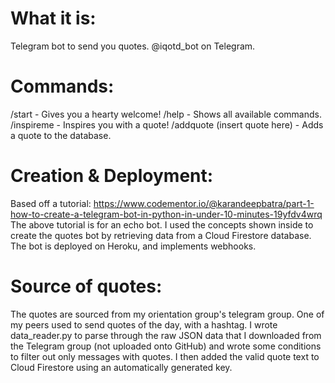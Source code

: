 # What it is:
Telegram bot to send you quotes. @iqotd_bot on Telegram.
# Commands: 
/start - Gives you a hearty welcome!
/help - Shows all available commands.
/inspireme - Inspires you with a quote!
/addquote (insert quote here) - Adds a quote to the database.


# Creation & Deployment: 
Based off a tutorial: https://www.codementor.io/@karandeepbatra/part-1-how-to-create-a-telegram-bot-in-python-in-under-10-minutes-19yfdv4wrq
The above tutorial is for an echo bot. I used the concepts shown inside to create the quotes bot by retrieving data from a Cloud Firestore database. The bot is deployed on Heroku, and implements webhooks.


# Source of quotes: 
The quotes are sourced from my orientation group's telegram group. One of my peers used to send quotes of the day, with a hashtag. I wrote data_reader.py to parse through the raw JSON data that I downloaded from the Telegram group (not uploaded onto GitHub) and wrote some conditions to filter out only messages with quotes. I then added the valid quote text to Cloud Firestore using an automatically generated key.
